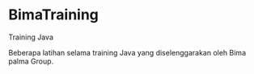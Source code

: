 BimaTraining
============

Training Java

Beberapa latihan selama training Java yang diselenggarakan oleh Bima palma Group.
